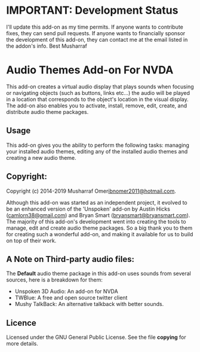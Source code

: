 # IMPORTANT: Development Status

I'll update this add-on as my time permits. If anyone wants to contribute fixes, they can send pull requests.
If anyone wants to financially sponsor the development of this add-on, they can contact me at the email listed in the addon's info.
Best
Musharraf


# Audio Themes Add-on For NVDA
This add-on creates a virtual audio display that plays sounds when focusing or navigating objects (such as buttons, links etc...) the audio will be played in a location that corresponds to the object's location in the visual display. The add-on also enables you to activate, install, remove, edit, create, and distribute audio theme packages.


## Usage
This add-on gives  you the ability to perform the following tasks: managing your installed audio themes, editing any of the installed audio themes and creating a new audio theme.


## Copyright:
Copyright (c) 2014-2019 Musharraf Omer<ibnomer2011@hotmail.com>.

Although this add-on was started as an independent project, it evolved to be an enhanced version of the 'Unspoken' add-on by Austin Hicks (camlorn38@gmail.com) and Bryan Smart (bryansmart@bryansmart.com). The majority of this add-on's development went into creating the tools to manage, edit and create audio theme packages. So a big thank you to them for creating such a wonderful add-on, and making it available for us to build on top of their work.


## A Note on Third-party audio files:
The **Default** audio theme package in this add-on uses sounds from several sources, here is a breakdown for them:
- Unspoken 3D Audio: An add-on for NVDA
- TWBlue: A free and open source twitter client
- Mushy TalkBack: An alternative talkback with better sounds.


## Licence
Licensed under the GNU General Public License. See the file **copying** for more details.
